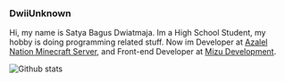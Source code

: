 ### DwiiUnknown

Hi, my name is Satya Bagus Dwiatmaja. Im a High School Student, my hobby is doing programming related stuff.
Now im Developer at [Azalel Nation Minecraft Server](https://azalelnation.com), and Front-end Developer at [Mizu Development](https://mizudev.tech).

![Github stats](https://github-readme-stats.vercel.app/api?username=ItzMeDwii&show_icons=true&title_color=fff&icon_color=79ff97&text_color=9f9f9f&bg_color=151515)

